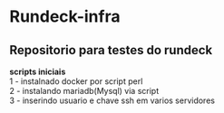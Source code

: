 # Rundeck-infra <br>
Repositorio para testes do rundeck <br>
---

**scripts iniciais** <br>
1 - instalnado docker por script perl <br>
2 - instalando mariadb(Mysql) via script <br>
3 - inserindo usuario e chave ssh em varios servidores <br>
